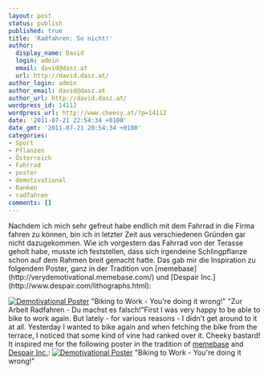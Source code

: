 ```yaml
---
layout: post
status: publish
published: true
title: 'Radfahren: So nicht!'
author:
  display_name: David
  login: admin
  email: david@dasz.at
  url: http://david.dasz.at/
author_login: admin
author_email: david@dasz.at
author_url: http://david.dasz.at/
wordpress_id: 14112
wordpress_url: http://www.cheesy.at/?p=14112
date: '2011-07-21 22:54:34 +0100'
date_gmt: '2011-07-21 20:54:34 +0100'
categories:
- Sport
- Pflanzen
- Österreich
- Fahrrad
- poster
- demotivational
- Ranken
- radfahren
comments: []
---
```

<!--:de-->Nachdem ich mich sehr gefreut habe endlich mit dem Fahrrad in die Firma fahren zu können, bin ich in letzter Zeit aus verschiedenen Gründen gar nicht dazugekommen. Wie ich vorgestern das Fahrrad von der Terasse geholt habe, musste ich feststellen, dass sich irgendeine Schlingpflanze schon auf dem Rahmen breit gemacht hatte. Das gab mir die Inspiration zu folgendem Poster, ganz in der Tradition von [memebase](http://verydemotivational.memebase.com/) und [Despair Inc.](http://www.despair.com/lithographs.html):
[![Demotivational Poster](http://www.cheesy.at/wp-content/uploads/BikingToWorkSmall-182x300.jpg "BikingToWork")](http://www.cheesy.at/wp-content/uploads/BikingToWorkSmall.jpg)
"Biking to Work - You're doing it wrong!"
"Zur Arbeit Radfahren - Du machst es falsch!"<!--:--><!--:en-->First I was very happy to be able to bike to work again. But lately - for various reasons - I didn't get around to it at all. Yesterday I wanted to bike again and when fetching the bike from the terrace, I noticed that some kind of vine had ranked over it. Cheeky bastard! It inspired me for the following poster in the tradition of [memebase](http://verydemotivational.memebase.com/) and [Despair Inc.](http://www.despair.com/lithographs.html):
[![Demotivational Poster](http://www.cheesy.at/wp-content/uploads/BikingToWorkSmall-182x300.jpg "BikingToWork")](http://www.cheesy.at/wp-content/uploads/BikingToWorkSmall.jpg)
"Biking to Work - You're doing it wrong!"<!--:-->
